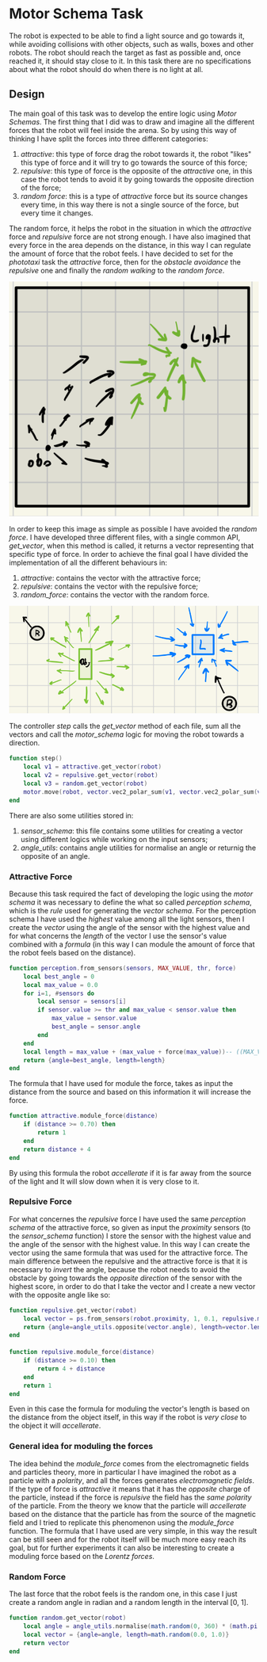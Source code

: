 # Motor Schema Task
The robot is expected to be able to find a light source and go towards it, while avoiding collisions with other objects, such as walls, boxes and other robots. The robot should reach the target as fast as possible and, once reached it, it should stay close to it. In this task there are no specifications about what the robot should do when there is no light at all.

## Design
The main goal of this task was to develop the entire logic using *Motor Schemas*. The first thing that I did was to draw and imagine all the different forces that the robot will feel inside the arena. So by using this way of thinking I have split the forces into three different categories:
1. *attractive*: this type of force drag the robot towards it, the robot "likes" this type of force and it will try to go towards the source of this force;
2. *repulsive*: this type of force is the opposite of the *attractive* one, in this case the robot tends to avoid it by going towards the opposite direction of the force;
3. *random force*: this is a type of *attractive* force but its source changes every time, in this way there is not a single source of the force, but every time it changes.

The random force, it helps the robot in the situation in which the *attractive* force and *repulsive* force are not strong enough. I have also imagined that every force in the area depends on the distance, in this way I can regulate the amount of force that the robot feels. I have decided to set for the *phototaxi* task the *attractive* force, then for the *obstacle avoidance* the *repulsive* one and finally the *random walking* to the *random force*.

![title](images/Lab04.jpeg.png)

In order to keep this image as simple as possible I have avoided the *random force*.
I have developed three different files, with a single common API, *get_vector*, when this method is called, it returns a vector representing that specific type of force. In order to achieve the final goal I have divided the implementation of all the different behaviours in:
1. *attractive*: contains the vector with the attractive force;
2. *repulsive*: contains the vector with the repulsive force;
3. *random_force*: contains the vector with the random force.

![forces](./images/forces.png)

The controller *step* calls the *get_vector* method of each file, sum all the vectors and call the *motor_schema* logic for moving the robot towards a direction.

```lua
function step()
	local v1 = attractive.get_vector(robot)
	local v2 = repulsive.get_vector(robot)
	local v3 = random.get_vector(robot)
	motor.move(robot, vector.vec2_polar_sum(v1, vector.vec2_polar_sum(v2, v3)))
end
```

There are also some utilities stored in:
1. *sensor_schema*: this file contains some utilities for creating a vector using different logics while working on the input sensors;
2. *angle_utils*: contains angle utilities for normalise an angle or returnig the opposite of an angle.

### Attractive Force
Because this task required the fact of developing the logic using the *motor schema* it was necessary to define the what so called *perception schema*, which is the *rule* used for generating the *vector schema*. For the perception schema I have used the *highest* value among all the light sensors, then I create the *vector* using the angle of the sensor with the highest value and for what concerns the *length* of the vector I use the sensor's value combined with a *formula* (in this way I can module the amount of force that the robot feels based on the distance).

```lua
function perception.from_sensors(sensors, MAX_VALUE, thr, force)
    local best_angle = 0
    local max_value = 0.0
    for i=1, #sensors do
        local sensor = sensors[i]
        if sensor.value >= thr and max_value < sensor.value then
            max_value = sensor.value
            best_angle = sensor.angle
        end
    end
    local length = max_value + (max_value + force(max_value))-- ((MAX_VALUE - max_value) / MAX_VALUE) * force(max_value)
    return {angle=best_angle, length=length}
end
```

The formula that I have used for module the force, takes as input the distance from the source and based on this information it will increase the force.

```lua
function attractive.module_force(distance)
	if (distance >= 0.70) then
		return 1
	end
	return distance + 4
end
```

By using this formula the robot *accellerate* if it is far away from the source of the light and It will slow down when it is very close to it.

### Repulsive Force
For what concernes the *repulsive* force I have used the same *perception schema* of the attractive force, so given as input the *proximity* sensors (to the *sensor_schema* function) I store the sensor with the highest value and the angle of the sensor with the highest value. In this way I can create the vector using the same formula that was used for the attractive force. The main difference between the repulsive and the attractive force is that it is necessary to *invert* the angle, because the robot needs to avoid the obstacle by going towards the *opposite direction* of the sensor with the highest score, in order to do that I take the vector and I create a new vector with the opposite angle like so:

```lua
function repulsive.get_vector(robot)
	local vector = ps.from_sensors(robot.proximity, 1, 0.1, repulsive.module_force)
	return {angle=angle_utils.opposite(vector.angle), length=vector.length}
end

function repulsive.module_force(distance)
	if (distance >= 0.10) then
		return 4 + distance
	end
	return 1
end
```

Even in this case the formula for moduling the vector's length is based on the distance from the object itself, in this way if the robot is *very close* to the object it will *accellerate*.

### General idea for moduling the forces
The idea behind the *module_force* comes from the electromagnetic fields and particles theory, more in particular I have imagined the robot as a particle with a *polarity*, and all the forces generates *electromagnetic fields*. If the type of force is *attractive* it means that it has the *opposite* charge of the particle, instead if the force is *repulsive* the field has the *same polarity* of the particle. From the theory we know that the particle will *accellerate* based on the distance that the particle has from the source of the magnetic field and I tried to replicate this phenomenon using the *module_force* function. The formula that I have used are very simple, in this way the result can be still seen and for the robot itself will be much more easy reach its goal, but for further experiments it can also be interesting to create a moduling force based on the *Lorentz forces*.

### Random Force
The last force that the robot feels is the random one, in this case I just create a random angle in radian and a random length in the interval [0, 1].

```lua
function random.get_vector(robot)
    local angle = angle_utils.normalise(math.random(0, 360) * (math.pi / 180))
    local vector = {angle=angle, length=math.random(0.0, 1.0)}
    return vector
end
```